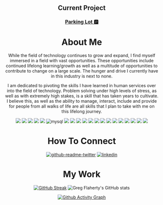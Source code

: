  <div align="center">
 
 ## Current Project

  ### [Parking Lot 🅿️](https://github.com/gregoryjflaherty/parking_lot)
</center>

# About Me
 While the field of technology continues to grow and expand, I find myself immersed in a field with vast opportunities. These opportunities include continued lifelong learning/growth as well as a multitude of opportunities to contribute to change on a large scale. The hunger and drive I currently have in this industry is next to none. 

I am dedicated to pivoting the skills I have learned in human services over into the field of technology. Problem solving under high levels of stress, as well as with extremely high stakes, is a skill that has taken years to cultivate. I believe this, as well as the ability to manage, interact, include and provide for people from all walks of life are all skills that I plan to take with me on this lifelong journey.



<div align="center">
<img src="https://img.shields.io/badge/circleci-343434?style=for-the-badge&logo=circleci&logoColor=white" /> <img src="https://img.shields.io/badge/GitHub-100000?style=for-the-badge&logo=github&logoColor=white" /> <img src="https://img.shields.io/badge/GitHub_Actions-2088FF?style=for-the-badge&logo=github-actions&logoColor=white" /> <img src="https://img.shields.io/badge/Heroku-430098?style=for-the-badge&logo=heroku&logoColor=white" /> <img src="https://img.shields.io/badge/Twilio-F22F46?style=for-the-badge&logo=Twilio&logoColor=white" /> <img alt="mysql" src="https://img.shields.io/badge/MySQL-005C84?style=for-the-badge&logo=mysql&logoColor=white"> <img src="https://img.shields.io/badge/PostgreSQL-316192?style=for-the-badge&logo=postgresql&logoColor=white" /> <img src="https://img.shields.io/badge/SQLite-07405E?style=for-the-badge&logo=sqlite&logoColor=white" /> <img src="https://img.shields.io/badge/Bootstrap-563D7C?style=for-the-badge&logo=bootstrap&logoColor=white" /> <img src="https://img.shields.io/badge/Markdown-000000?style=for-the-badge&logo=markdown&logoColor=white" /> <img src="https://img.shields.io/badge/npm-CB3837?style=for-the-badge&logo=npm&logoColor=white"/> <img src="https://img.shields.io/badge/Postman-FF6C37?style=for-the-badge&logo=Postman&logoColor=white"/> <img src="https://img.shields.io/badge/Ruby_on_Rails-CC0000?style=for-the-badge&logo=ruby-on-rails&logoColor=white" /> <img src="https://img.shields.io/badge/Atom-66595C?style=for-the-badge&logo=Atom&logoColor=white" />  <img src="https://img.shields.io/badge/Visual_Studio_Code-0078D4?style=for-the-badge&logo=visual%20studio%20code&logoColor=white" /> <img src="https://img.shields.io/badge/CSS3-1572B6?style=for-the-badge&logo=css3&logoColor=white" /> <img src="https://img.shields.io/badge/HTML5-E34F26?style=for-the-badge&logo=html5&logoColor=white" />  <img src="https://img.shields.io/badge/JavaScript-323330?style=for-the-badge&logo=javascript&logoColor=F7DF1E" /> <img src="https://img.shields.io/badge/Python-FFD43B?style=for-the-badge&logo=python&logoColor=blue" /> <img src="https://img.shields.io/badge/Ruby-CC342D?style=for-the-badge&logo=ruby&logoColor=white" />                     
    
  
# How To Connect
[![github-readme-twitter](https://github-readme-twitter.gazf.vercel.app/api?id=gregjflaherty)](https://github.com/gazf/github-readme-twitter) [![linkedin](https://linkedin-github.herokuapp.com/api/render/Greg%20Flaherty/Software%20Engineer/Ruby|SQL|Postman|Rails/Turing%20School%20of%20Software%20and%20Design/dark/https%3A%2F%2Fmedia-exp1.licdn.com%2Fdms%2Fimage%2FC4E03AQF4zxPT9Ba9uQ%2Fprofile-displayphoto-shrink_800_800%2F0%2F1641567761555%3Fe%3D1654128000%26v%3Dbeta%26t%3Dp9o7mGZg06jV6sel0aYj6F7y2DLc6sqediNd5VYNSQ4)](https://www.linkedin.com/in/gregoryjflaherty/)



# My Work
  

  
  
  [![GitHub Streak](https://github-readme-streak-stats.herokuapp.com/?user=gregoryjflaherty&theme=highcontrast)](https://git.io/streak-stats) ![Greg Flaherty's GitHub stats](https://github-readme-stats.vercel.app/api?username=gregoryjflaherty&show_icons=true&theme=highcontrast)

  [![Github Activity Graph](https://activity-graph.herokuapp.com/graph?username=gregoryjflaherty&theme=react-dark)](https://github.com/ashutosh00710/github-readme-activity-graph)

</div>
